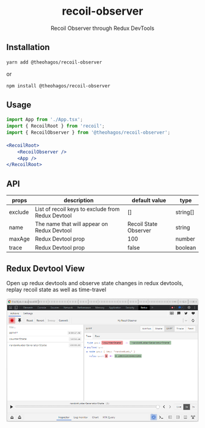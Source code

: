<!-- markdownlint-configure-file {
  "MD013": {
    "code_blocks": false,
    "tables": false
  },
  "MD033": false,
  "MD041": false
} -->

<div align="center">

# recoil-observer

Recoil Observer through Redux DevTools

</div>

## Installation

```sh 
yarn add @theohagos/recoil-observer
```

or

```sh 
npm install @theohagos/recoil-observer
```

## Usage

```jsx
import App from './App.tsx';
import { RecoilRoot } from 'recoil';
import { RecoilObserver } from '@theohagos/recoil-observer';

<RecoilRoot>
    <RecoilObserver />
    <App />
</RecoilRoot>
```

## API

| props          | description                            | default value | type    |
| -------------- | -------------------------------------- | ------------- | ------- |
| exclude           | List of recoil keys to exclude from Redux Devtool | []          | string[] |
| name           | The name that will appear on Redux Devtool | Recoil State Observer          | string |
| maxAge            | Redux Devtool prop              | 100          | number |
| trace    | Redux Devtool prop     | false         | boolean |


## Redux Devtool View
Open up redux devtools and observe state changes in redux devtools, replay recoil state as well as time-travel



![Screen Shot 2021-12-17 at 23 18 52](readme.png)
